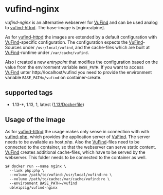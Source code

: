 # vufind-nginx

*vufind-nginx* is an alternative webserver for [VuFind] and can be used analog to [vufind-httpd]. The base-image is [nginx:alpine].

As for [vufind-httpd] the images are extended by a default configuration with [VuFind]-specific configuration. The configuration expects the [VuFind]-Sources under `/usr/local/vufind`, and the cache-files which are built at [VuFind]-runtime under `/var/cache/vufind`.

Also i created a new *entrypoint* that modifies the configuration based on the value from the environment variable `BASE_PATH`. If you want to access [VuFind] unter http://localhost/vufind you need to provide the environment variable `BASE_PATH=/vufind` on container-create.

## supported tags

* 1.13-*, 1.13, 1, latest ([1.13/Dockerfile])

## Usage of the image

As for [vufind-httpd] the usage makes only sense in connection with with [vufind-php], which provides the application server of [VuFind]. The server needs to be available as host *php*. Also the [VuFind]-files need to be connected to the container, so that the webserver can serve static content. [VuFind] creates additional cache-files, which have to be served by the webserver. This folder needs to be connected to the container as well.
```
$# docker run --name nginx \
  --link php:php \
  --volume /path/to/vufind:/usr/local/vufind:ro \
  --volume /path/to/cache:/var/cache/vufind:ro \
  --environment BASE_PATH=/vufind
  ubleipzig/vufind-nginx
```

[VuFind]: https://github.com/vufind-org/vufind
[httpd:alpine]: https://hub.docker.com/_/httpd/
[1.13/Dockerfile]: https://git.sc.uni-leipzig.de/ubl/bdd_dev/docker/vufind-nginx/blob/master/1.13/Dockerfile
[vufind-httpd]: https://hub.docker.com/r/ubleipzig/vufind-httpd/
[vufind-php]: https://hub.docker.com/r/ubleipzig/vufind-php/
